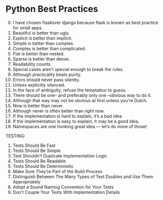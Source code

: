 # Python Best Practices 

0. I have chosen flaskover django because flask is known as best practice for small apps.
1. Beautiful is better than ugly.
2. Explicit is better than implicit.
3. Simple is better than complex.
4. Complex is better than complicated.
5. Flat is better than nested.
6. Sparse is better than dense.
7. Readability counts.
8. Special cases aren’t special enough to break the rules.
9. Although practicality beats purity.
10. Errors should never pass silently.
11. Unless explicitly silenced.
12. In the face of ambiguity, refuse the temptation to guess.
13. There should be one– and preferably only one –obvious way to do it.
14. Although that way may not be obvious at first unless you’re Dutch.
15. Now is better than never.
16. Although never is often better than *right* now.
17. If the implementation is hard to explain, it’s a bad idea.
18. If the implementation is easy to explain, it may be a good idea.
19. Namespaces are one honking great idea — let’s do more of those!

TESTING:
1. Tests Should Be Fast
2. Tests Should Be Simple
3. Test Shouldn’t Duplicate Implementation Logic
4. Tests Should Be Readable
5. Tests Should Be Deterministic
6. Make Sure They’re Part of the Build Process
7. Distinguish Between The Many Types of Test Doubles and Use Them Appropriately
8. Adopt a Sound Naming Convention for Your Tests
9. Don’t Couple Your Tests With Implementation Details
